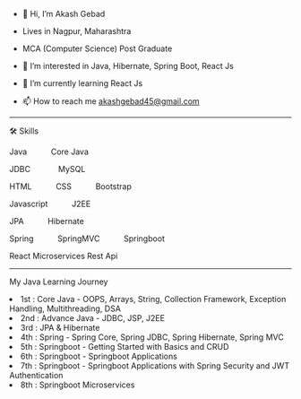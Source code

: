 - 👋 Hi, I’m Akash Gebad
  
- Lives in Nagpur, Maharashtra
- MCA (Computer Science) Post Graduate
- 👀 I’m interested in Java, Hibernate, Spring Boot, React Js
- 🌱 I’m currently learning React Js
- 📫 How to reach me akashgebad45@gmail.com

<hr>

🛠 Skills

Java       Core Java

JDBC        MySQL


HTML       CSS       Bootstrap


Javascript       J2EE


JPA       Hibernate      


Spring       SpringMVC       Springboot


React       Microservices    Rest Api

<hr>

My Java Learning Journey

<li>1st : Core Java - OOPS, Arrays, String, Collection Framework, Exception Handling, Multithreading, DSA</li>

<li>2nd : Advance Java - JDBC, JSP, J2EE</li>

<li>3rd : JPA & Hibernate</li>

<li>4th : Spring - Spring Core, Spring JDBC, Spring Hibernate, Spring MVC</li>

<li>5th : Springboot - Getting Started with Basics and CRUD</li>

<li>6th : Springboot - Springboot Applications</li>

<li>7th : Springboot - Springboot Applications with Spring Security and JWT Authentication</li>

<li>8th : Springboot Microservices</li>

